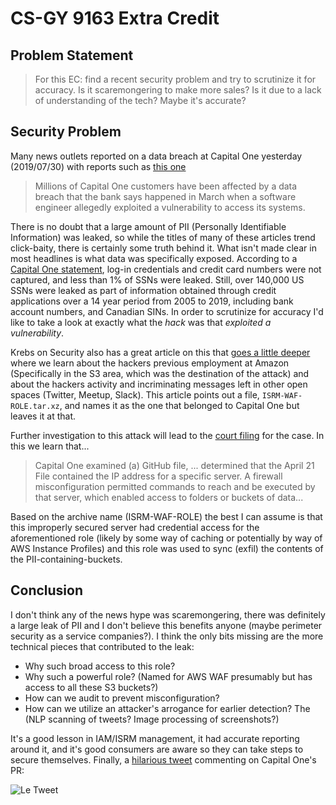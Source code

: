 # CS-GY 9163 Extra Credit

## Problem Statement

> For this EC: find a recent security problem and try to scrutinize  it for accuracy. Is it scaremongering to make more sales? Is it due to a lack of understanding of the tech? Maybe it's accurate?  

## Security Problem

Many news outlets reported on a data breach at Capital One yesterday (2019/07/30) with reports such as [this one](https://www.cnn.com/2019/07/30/tech/data-breach-capital-one-hack/index.html)

> Millions of Capital One customers have been affected by a data breach that the bank says happened in March when a software engineer allegedly exploited a vulnerability to access its systems.

There is no doubt that a large amount of PII (Personally Identifiable Information) was leaked, so while the titles of many of these articles trend click-baity, there is certainly some truth behind it. What isn't made clear in most headlines is what data was specifically exposed. According to a [Capital One statement](https://www.capitalone.com/facts2019/), log-in credentials and credit card numbers were not captured, and less than 1% of SSNs were leaked. Still, over 140,000 US SSNs were leaked as part of information obtained through credit applications over a 14 year period from 2005 to 2019, including bank account numbers, and Canadian SINs. In order to scrutinize for accuracy I'd like to take a look at exactly what the *hack* was that *exploited a vulnerability*.

Krebs on Security also has a great article on this that [goes a little deeper](https://krebsonsecurity.com/2019/07/capital-one-data-theft-impacts-106m-people/) where we learn about the hackers previous employment at Amazon (Specifically in the S3 area, which was the destination of the attack) and about the hackers activity and incriminating messages left in other open spaces (Twitter, Meetup, Slack). This article points out a file, `ISRM-WAF-ROLE.tar.xz`, and names it as the one that belonged to Capital One but leaves it at that.

Further investigation to this attack will lead to the [court filing](https://www.dropbox.com/s/z7u5rxcdajuvw6t/19718675504.pdf?dl=0) for the case. In this we learn that...

> Capital One examined (a) GitHub file, ... determined that the April 21 File contained the IP address for a specific server. A firewall misconfiguration permitted commands to reach and be executed by that server, which enabled access to folders or buckets of data...

Based on the archive name (ISRM-WAF-ROLE) the best I can assume is that this improperly secured server had credential access for the aforementioned role (likely by some way of caching or potentially by way of AWS Instance Profiles) and this role was used to sync (exfil) the contents of the PII-containing-buckets.

## Conclusion

I don't think any of the news hype was scaremongering, there was definitely a large leak of PII and I don't believe this benefits anyone (maybe perimeter security as a service companies?). I think the only bits missing are the more technical pieces that contributed to the leak: 

* Why such broad access to this role? 
* Why such a powerful role? (Named for AWS WAF presumably but has access to all these S3 buckets?) 
* How can we audit to prevent misconfiguration?
* How can we utilize an attacker's arrogance for earlier detection?  The (NLP scanning of tweets? Image processing of screenshots?)

It's a good lesson in IAM/ISRM management, it had accurate reporting around it, and it's good consumers are aware so they can take steps to secure themselves. Finally, a [hilarious tweet](https://twitter.com/cwarzel/status/1156178208003252225) commenting on Capital One's PR:

![Le Tweet](https://pbs.twimg.com/media/EAuR80sUwAIEEzF.jpg)
